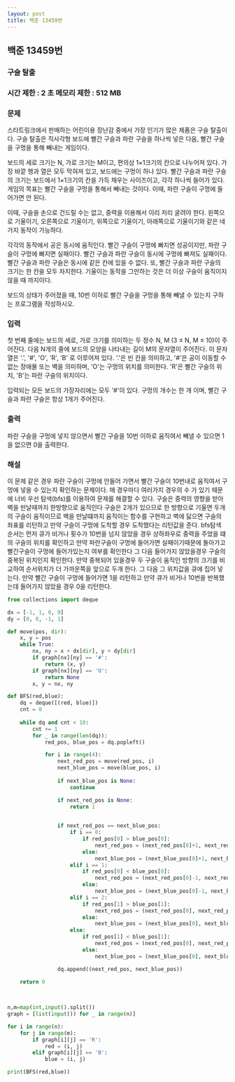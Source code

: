 ```yaml
---
layout: post
title: 백준 13459번
---
```


<h2>백준 13459번</h2>

<h3>구슬 탈출 </h3>

<h3>시간 제한 : 2 초 메모리 제한 : 512 MB</h3>

<h3>문제</h3>

스타트링크에서 판매하는 어린이용 장난감 중에서 가장 인기가 많은 제품은 구슬 탈출이다. 구슬 탈출은 직사각형 보드에 빨간 구슬과 파란 구슬을 하나씩 넣은 다음, 빨간 구슬을 구멍을 통해 빼내는 게임이다.

보드의 세로 크기는 N, 가로 크기는 M이고, 편의상 1×1크기의 칸으로 나누어져 있다. 가장 바깥 행과 열은 모두 막혀져 있고, 보드에는 구멍이 하나 있다. 빨간 구슬과 파란 구슬의 크기는 보드에서 1×1크기의 칸을 가득 채우는 사이즈이고, 각각 하나씩 들어가 있다. 게임의 목표는 빨간 구슬을 구멍을 통해서 빼내는 것이다. 이때, 파란 구슬이 구멍에 들어가면 안 된다.

이때, 구슬을 손으로 건드릴 수는 없고, 중력을 이용해서 이리 저리 굴려야 한다. 왼쪽으로 기울이기, 오른쪽으로 기울이기, 위쪽으로 기울이기, 아래쪽으로 기울이기와 같은 네 가지 동작이 가능하다.

각각의 동작에서 공은 동시에 움직인다. 빨간 구슬이 구멍에 빠지면 성공이지만, 파란 구슬이 구멍에 빠지면 실패이다. 빨간 구슬과 파란 구슬이 동시에 구멍에 빠져도 실패이다. 빨간 구슬과 파란 구슬은 동시에 같은 칸에 있을 수 없다. 또, 빨간 구슬과 파란 구슬의 크기는 한 칸을 모두 차지한다. 기울이는 동작을 그만하는 것은 더 이상 구슬이 움직이지 않을 때 까지이다.

보드의 상태가 주어졌을 때, 10번 이하로 빨간 구슬을 구멍을 통해 빼낼 수 있는지 구하는 프로그램을 작성하시오.

<h3>입력</h3>

첫 번째 줄에는 보드의 세로, 가로 크기를 의미하는 두 정수 N, M (3 ≤ N, M ≤ 10)이 주어진다. 다음 N개의 줄에 보드의 모양을 나타내는 길이 M의 문자열이 주어진다. 이 문자열은 '.', '#', 'O', 'R', 'B' 로 이루어져 있다. '.'은 빈 칸을 의미하고, '#'은 공이 이동할 수 없는 장애물 또는 벽을 의미하며, 'O'는 구멍의 위치를 의미한다. 'R'은 빨간 구슬의 위치, 'B'는 파란 구슬의 위치이다.

입력되는 모든 보드의 가장자리에는 모두 '#'이 있다. 구멍의 개수는 한 개 이며, 빨간 구슬과 파란 구슬은 항상 1개가 주어진다.

<h3>출력</h3>

파란 구슬을 구멍에 넣지 않으면서 빨간 구슬을 10번 이하로 움직여서 빼낼 수 있으면 1을 없으면 0을 출력한다.

<h3>해설</h3>

이 문제 같은 경우 파란 구슬이 구멍에 안들어 가면서 빨간 구슬이 10번내로 움직여서 구멍에 넣을 수 있는지 확인하는 문제이다.
매 경우마다 여러가지 경우의 수 가 있기 때문에 너비 우선 탐색(bfs)를 이용하여 문제를 해결할 수 있다.
구슬은 중력의 영향을 받아 벽을 만날때까지 한방향으로 움직인다 구슬은 2개가 있으므로 한 방향으로 기울면 두개의 구슬이 움직이므로 벽을 만날떄까지 움직이는 함수를 구현하고 벽에 닳으면 구슬의 좌표를 리턴하고 만약 구슬이 구멍에 도착할 경우 도착했다는 리턴값을 준다.
bfs탐색 순서는 먼저 큐가 비거나 횟수가 10번을 넘지 않았을 경우 상하좌우로 중력을 주었을 떄 의 구슬의 위치를 확인하고 만약 파란구슬이 구멍에 들어가면 실패이기때문에 돌아가고 빨간구슬이 구멍에 들어가있는지 여부를 확인한다 그 다음 들어가지 않았을경우 구슬의 중복된 위치인지 확인한다. 만약 중복되어 있을경우 두 구슬이 움직인 방향의 크기를 비교하여 순서위치가 더 가까운쪽을 앞으로 두개 한다.
그 다음 그 위치값을 큐에 집어 넣는다.
만약 빨간 구슬이 구멍에 들어가면 1을 리턴하고 만약 큐가 비거나 10번을 반복했는데 들어가지 않았을 경우 0을 리턴한다.

```Python
from collections import deque

dx = [-1, 1, 0, 0]
dy = [0, 0, -1, 1]

def move(pos, dir):
    x, y = pos
    while True:
        nx, ny = x + dx[dir], y + dy[dir]
        if graph[nx][ny] == '#':
            return (x, y)
        if graph[nx][ny] == 'O':
            return None
        x, y = nx, ny

def BFS(red,blue):
    dq = deque([(red, blue)])
    cnt = 0
    
    while dq and cnt < 10:
        cnt += 1
        for _ in range(len(dq)):
            red_pos, blue_pos = dq.popleft()

            for i in range(4):
                next_red_pos = move(red_pos, i)
                next_blue_pos = move(blue_pos, i)
                
                if next_blue_pos is None:
                    continue

                if next_red_pos is None:
                    return 1
                

                if next_red_pos == next_blue_pos:
                    if i == 0:
                        if red_pos[0] > blue_pos[0]:
                            next_red_pos = (next_red_pos[0]+1, next_red_pos[1])
                        else:
                            next_blue_pos = (next_blue_pos[0]+1, next_blue_pos[1])
                    elif i == 1:
                        if red_pos[0] < blue_pos[0]:
                            next_red_pos = (next_red_pos[0]-1, next_red_pos[1])
                        else:
                            next_blue_pos = (next_blue_pos[0]-1, next_blue_pos[1])
                    elif i == 2:
                        if red_pos[1] > blue_pos[1]:
                            next_red_pos = (next_red_pos[0], next_red_pos[1]+1)
                        else:
                            next_blue_pos = (next_blue_pos[0], next_blue_pos[1]+1)
                    else:
                        if red_pos[1] < blue_pos[1]:
                            next_red_pos = (next_red_pos[0], next_red_pos[1]-1)
                        else:
                            next_blue_pos = (next_blue_pos[0], next_blue_pos[1]-1)

                dq.append((next_red_pos, next_blue_pos))

    return 0
            
    

n,m=map(int,input().split())
graph = [list(input()) for _ in range(n)]

for i in range(n):
    for j in range(m):
        if graph[i][j] == 'R':
            red = (i, j)
        elif graph[i][j] == 'B':
            blue = (i, j)

print(BFS(red,blue))
```